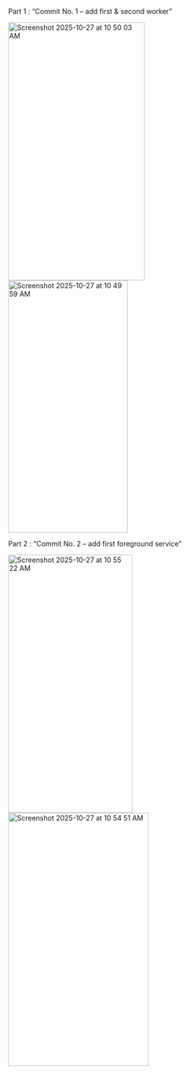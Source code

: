 Part 1 : “Commit No. 1 – add first & second worker”

<img width="278" height="526" alt="Screenshot 2025-10-27 at 10 50 03 AM" src="https://github.com/user-attachments/assets/70613026-f6d4-47dc-bba8-42c7b5283ff6" />
<img width="243" height="514" alt="Screenshot 2025-10-27 at 10 49 59 AM" src="https://github.com/user-attachments/assets/bad890ec-67a3-4ae7-99d6-257da08499bd" />


Part 2 :  “Commit No. 2 – add first foreground service”

<img width="253" height="526" alt="Screenshot 2025-10-27 at 10 55 22 AM" src="https://github.com/user-attachments/assets/8adaff2f-d399-4186-9683-41ac85d91027" />
<img width="286" height="516" alt="Screenshot 2025-10-27 at 10 54 51 AM" src="https://github.com/user-attachments/assets/fd83ade4-0da6-47bc-a8e7-51d582ce56b4" />
